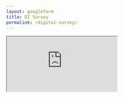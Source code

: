 ```yaml
---
layout: googleform
title: DI Survey
permalink: /digital-survey/
---
```


<iframe src="https://docs.google.com/forms/d/e/1FAIpQLSdBF1asxFimIjyCbv-9aNj-yV_7UPxPztdwKRVrngthd5dQ6A/viewform?usp=sf_link/viewform?embedded=true" >Loading…</iframe>
